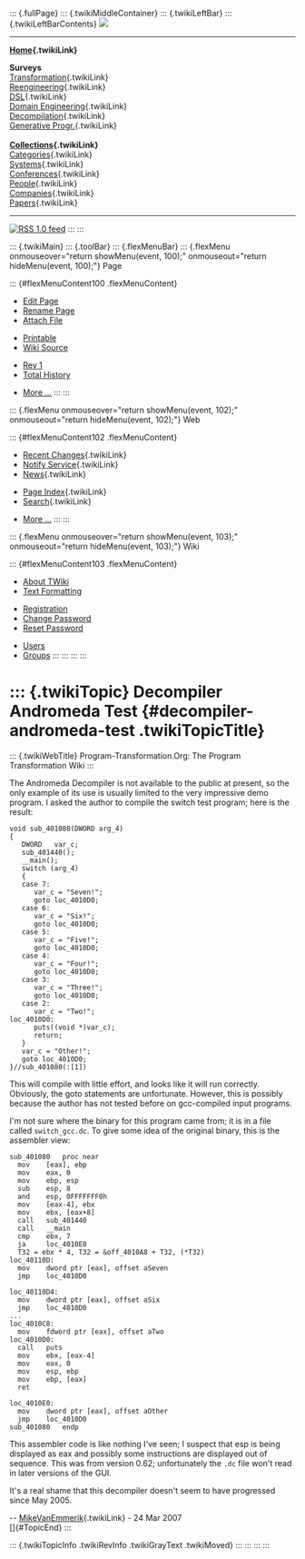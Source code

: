 ::: {.fullPage}
::: {.twikiMiddleContainer}
::: {.twikiLeftBar}
::: {.twikiLeftBarContents}
![](../pub/transformation.gif)

------------------------------------------------------------------------

**[Home](WebHome){.twikiLink}**

**Surveys**\
[Transformation](ProgramTransformation){.twikiLink}\
[Reengineering](ReengineeringWiki){.twikiLink}\
[DSL](DomainSpecificLanguages){.twikiLink}\
[Domain Engineering](DomainEngineering){.twikiLink}\
[Decompilation](DeCompilation){.twikiLink}\
[Generative Progr.](GenerativeProgrammingWiki){.twikiLink}\
\
**[Collections](CategoryCollection){.twikiLink}**\
[Categories](CategoryCategory){.twikiLink}\
[Systems](TransformationSystems){.twikiLink}\
[Conferences](TransformationConferences){.twikiLink}\
[People](TransformationPeople){.twikiLink}\
[Companies](TransformationCompanies){.twikiLink}\
[Papers](CategoryPaper){.twikiLink}

------------------------------------------------------------------------

[![](../pub/rss.gif "RSS 1.0 feed")](WebRss@skin=rss)
:::
:::

::: {.twikiMain}
::: {.toolBar}
::: {.flexMenuBar}
::: {.flexMenu onmouseover="return showMenu(event, 100);" onmouseout="return hideMenu(event, 100);"}
Page

::: {#flexMenuContent100 .flexMenuContent}
-   [Edit
    Page](http://www.program-transformation.org/edit/Transform/DecompilerAndromedaTest?t=1536826462)
-   [Rename
    Page](http://www.program-transformation.org/rename/Transform/DecompilerAndromedaTest)
-   [Attach
    File](http://www.program-transformation.org/attach/Transform/DecompilerAndromedaTest)

<!-- -->

-   [Printable](http://www.program-transformation.org/view/Transform/DecompilerAndromedaTest?skin=print.pattern)
-   [Wiki
    Source](http://www.program-transformation.org/view/Transform/DecompilerAndromedaTest?skin=text&raw=on&contenttype=text/plain)

<!-- -->

-   [Rev
    1](http://www.program-transformation.org/view/Transform/DecompilerAndromedaTest?rev=1.1)
-   [Total
    History](http://www.program-transformation.org/rdiff/Transform/DecompilerAndromedaTest)

<!-- -->

-   [More
    \...](http://www.program-transformation.org/oops/Transform/DecompilerAndromedaTest?template=oopsmore&param1=1.1&param2=1.1)
:::
:::

::: {.flexMenu onmouseover="return showMenu(event, 102);" onmouseout="return hideMenu(event, 102);"}
Web

::: {#flexMenuContent102 .flexMenuContent}
-   [Recent Changes](WebChanges){.twikiLink}
-   [Notify Service](WebNotify){.twikiLink}
-   [News](WebNews){.twikiLink}

<!-- -->

-   [Page Index](WebIndex){.twikiLink}
-   [Search](WebSearch){.twikiLink}

<!-- -->

-   [More
    \...](http://www.program-transformation.org/oops/Transform/DecompilerAndromedaTest?template=oopsmore&param1=1.1&param2=1.1)
:::
:::

::: {.flexMenu onmouseover="return showMenu(event, 103);" onmouseout="return hideMenu(event, 103);"}
Wiki

::: {#flexMenuContent103 .flexMenuContent}
-   [About
    TWiki](http://www.program-transformation.org/view/TWiki/WebHome)
-   [Text
    Formatting](http://www.program-transformation.org/view/TWiki/TextFormattingRules)

<!-- -->

-   [Registration](http://www.program-transformation.org/view/TWiki/TWikiRegistration)
-   [Change
    Password](http://www.program-transformation.org/view/TWiki/ChangePassword)
-   [Reset
    Password](http://www.program-transformation.org/view/TWiki/ResetPassword)

<!-- -->

-   [Users](http://www.program-transformation.org/view/Main/TWikiUsers)
-   [Groups](http://www.program-transformation.org/view/Main/TWikiGroups)
:::
:::
:::
:::

::: {.twikiTopic}
Decompiler Andromeda Test {#decompiler-andromeda-test .twikiTopicTitle}
=========================

::: {.twikiWebTitle}
Program-Transformation.Org: The Program Transformation Wiki
:::

The Andromeda Decompiler is not available to the public at present, so
the only example of its use is usually limited to the very impressive
demo program. I asked the author to compile the switch test program;
here is the result:

    void sub_401080(DWORD arg_4)
    {
       DWORD   var_c;
       sub_401440();
       __main();
       switch (arg_4)
       {
       case 7:
          var_c = "Seven!";
          goto loc_4010D0;
       case 6:
          var_c = "Six!";
          goto loc_4010D0;
       case 5:
          var_c = "Five!";
          goto loc_4010D0;
       case 4:
          var_c = "Four!";
          goto loc_4010D0;
       case 3:
          var_c = "Three!";
          goto loc_4010D0;
       case 2:
          var_c = "Two!";
    loc_4010D0:
          puts((void *)var_c);
          return;
       }
       var_c = "Other!";
       goto loc_4010D0;
    }//sub_401080(:[1])

This will compile with little effort, and looks like it will run
correctly. Obviously, the goto statements are unfortunate. However, this
is possibly because the author has not tested before on gcc-compiled
input programs.

I\'m not sure where the binary for this program came from; it is in a
file called `switch_gcc.dc`. To give some idea of the original binary,
this is the assembler view:

    sub_401080   proc near
      mov    [eax], ebp
      mov    eax, 0
      mov    ebp, esp
      sub    esp, 8
      and    esp, 0FFFFFFF0h
      mov    [eax-4], ebx
      mov    ebx, [eax+8]
      call   sub_401440
      call   __main
      cmp    ebx, 7
      ja     loc_4010E0
      T32 = ebx * 4, T32 = &off_4010A8 + T32, (*T32)
    loc_40110D:
      mov    dword ptr [eax], offset aSeven
      jmp    loc_4010D0

    loc_40110D4:
      mov    dword ptr [eax], offset aSix
      jmp    loc_4010D0
    ...
    loc_4010C8:
      mov    fdword ptr [eax], offset aTwo
    loc_4010D0:
      call   puts
      mov    ebx, [eax-4]
      mov    eax, 0
      mov    esp, ebp
      mov    ebp, [eax]
      ret

    loc_4010E0:
      mov    dword ptr [eax], offset aOther
      jmp    loc_4010D0
    sub_401080   endp

This assembler code is like nothing I\'ve seen; I suspect that esp is
being displayed as eax and possibly some instructions are displayed out
of sequence. This was from version 0.62; unfortunately the `.dc` file
won\'t read in later versions of the GUI.

It\'s a real shame that this decompiler doesn\'t seem to have progressed
since May 2005.

\-- [MikeVanEmmerik](../Main/MikeVanEmmerik){.twikiLink} - 24 Mar 2007\
[]{#TopicEnd}
:::

::: {.twikiTopicInfo .twikiRevInfo .twikiGrayText .twikiMoved}
:::
:::
:::
:::
